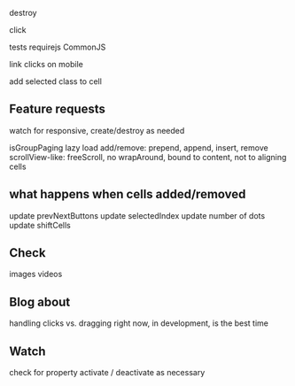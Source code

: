 <!-- set initial x to seleted cell -->
<!-- quad limit dragging from ends -->
<!-- test margins on items -->
<!-- window resize logic -->
<!-- previous / next buttons -->
<!-- disable prev/next buttons when at end of cells -->
<!-- pager dots -->
<!-- click event - links, buttons, inputs -->
destroy
<!-- only animate when moving -->
<!-- add translate -->
<!-- jQuery bridget -->
<!-- jQuery events -->
<!-- HTML init -->
<!-- events -->
  <!-- select -->
  click
  <!-- settle - when slider settles at selected cell -->
tests
requirejs
CommonJS
<!-- isOriginLeft: false -->
<!-- wrapAround without clones -->
<!-- Flickity.data -->

<!-- isWrapAround -->
<!-- IE8 button -->

link clicks on mobile
<!-- don't use translate3d() when settled -->
add selected class to cell

## Feature requests

<!-- keyboard events -->
watch for responsive, create/destroy as needed
<!-- autoPlay -->
<!-- free scrolling, no alignment -->
isGroupPaging
lazy load
add/remove: prepend, append, insert, remove
scrollView-like: freeScroll, no wrapAround, bound to content, not to aligning cells

## what happens when cells added/removed

update prevNextButtons
update selectedIndex
update number of dots
update shiftCells

## Check

images
videos
<!-- dragEnd quadLimit on full-width cells -->

## Blog about

<!-- wrapAround -->
handling clicks vs. dragging
right now, in development, is the best time


## Watch

check for property
activate / deactivate as necessary
